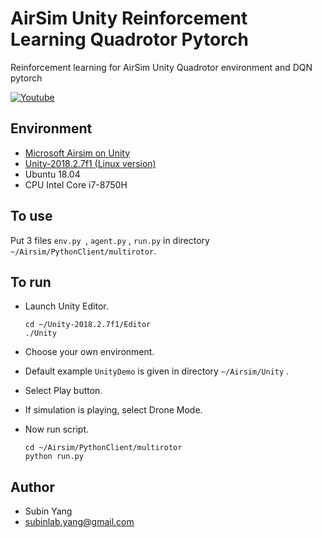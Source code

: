 # AirSim Unity Reinforcement Learning Quadrotor Pytorch
Reinforcement learning for AirSim Unity Quadrotor environment and DQN pytorch  



[![Youtube](https://img.youtube.com/vi/iFZccZm04hQ/0.jpg)](https://youtu.be/iFZccZm04hQ)





<h2>Environment</h2>

- [Microsoft Airsim on Unity](<https://github.com/microsoft/AirSim/tree/master/Unity>)
- [Unity-2018.2.7f1 (Linux version)](<https://github.com/microsoft/AirSim/tree/master/Unity#download-and-install-unity-for-linux>)
- Ubuntu 18.04
- CPU Intel Core i7-8750H





<h2>To use</h2>

Put 3 files `env.py `, `agent.py` , `run.py`   in directory  `~/Airsim/PythonClient/multirotor`.  





<h2>To run</h2>

- Launch Unity Editor.

  ```
  cd ~/Unity-2018.2.7f1/Editor
  ./Unity
  ```

- Choose your own environment.

- Default example `UnityDemo` is given in directory `~/Airsim/Unity` .

- Select Play button.

- If simulation is playing, select Drone Mode.

- Now run script.

  ```
  cd ~/Airsim/PythonClient/multirotor
  python run.py
  ```







<h2>Author</h2>

- Subin Yang
- subinlab.yang@gmail.com